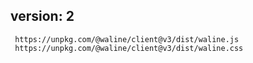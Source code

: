 ## version: 2
```
 https://unpkg.com/@waline/client@v3/dist/waline.js
 https://unpkg.com/@waline/client@v3/dist/waline.css
```
